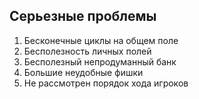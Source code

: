 ## Серьезные проблемы
1. Бесконечные циклы на общем поле
2. Бесполезность личных полей
3. Бесполезный непродуманный банк
4. Большие неудобные фишки
5. Не рассмотрен порядок хода игроков


